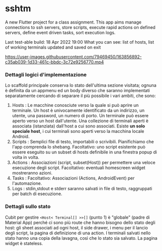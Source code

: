 # sshtm

A new Flutter project for a class assignment. This app aims manage connections to ssh servers, store scripts, execute rapid actions on defined servers, define event driven tasks, sort execution logs.

Last test-able build: 18  Apr 2022 19:00
What you can see: list of hosts, list of working terminals updated and saved on exit



https://user-images.githubusercontent.com/79469450/163856892-c35ab039-1d33-461c-bbdc-3c72e9256770.mp4



### Dettagli logici d'implementazione

Lo scaffold principale conserva lo stato dell'ultima sezione visitata; ognuna è definita da un appmenu ed un body diverso che saranno implementati separatamente cercando di separare il più possibile i vari ambiti, che sono:

1. Hosts : Le macchine conosciute verso la quale si può aprire un terminale. Un host è univocamente identificato da un indirizzo, un utente, una password, un numero di porto. Un terminale può essere aperto verso un host dall'utente. Una collezione di terminali aperti è associata (istanziata) dall'host a cui sono associati. Esiste **un solo speciale host**, i cui terminali sono aperti verso la macchina locale Android.
2. Scripts : Semplici file di testo, importabili o scrivibili. Pianifichiamo che l'app comprenda lo shebang. Facoltativo: uno script esistente può essere eseguito su un subset di hosts definibile in una finestra popup di volta in volta.
3. Actions : Associazioni (script, subset(Host)) per permettere una veloce esecuzione degli script. Facoltativo: eventuali homescreen widget mostreranno azioni.
4. Tasks : Facoltativo: Associazioni (Actions, AndroidEvent) per l'automazione.
5. Logs : stdin,stdout e stderr saranno salvati in file di testo, raggruppati per batch di esecuzione.

### Dettagli sullo stato

Cubit per gestire `<Host< Terminal[] >>[]` (punto 1) è "globale" (padre di Material App) perché ci sono più route che hanno bisogno dello stato degli host: gli sheet associati ad ogni host, il side drawer, i menu per il lancio degli script, la pagina di definizione di una action.
I terminali salvati nello stato hanno una copia della lavagna, così che lo stato sia salvato. La pagina widget è stateless.
